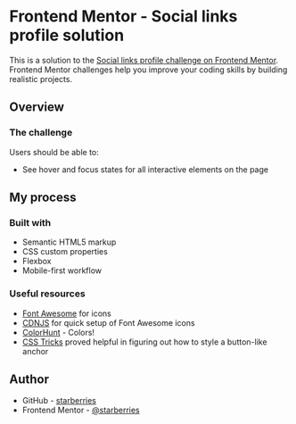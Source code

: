 # Frontend Mentor - Social links profile solution

This is a solution to the [Social links profile challenge on Frontend Mentor](https://www.frontendmentor.io/challenges/social-links-profile-UG32l9m6dQ). Frontend Mentor challenges help you improve your coding skills by building realistic projects. 

<!-- ## Table of contents

- [Overview](#overview)
  - [The challenge](#the-challenge)
  - [Screenshot](#screenshot)
  - [Links](#links)
- [My process](#my-process)
  - [Built with](#built-with)
  - [What I learned](#what-i-learned)
  - [Continued development](#continued-development)
  - [Useful resources](#useful-resources)
- [Author](#author)
- [Acknowledgments](#acknowledgments) -->

## Overview

### The challenge

Users should be able to:

- See hover and focus states for all interactive elements on the page

<!-- ### Screenshot -->

<!-- ![](./screenshot.jpg) -->

<!-- ### Links -->

<!-- - Solution URL: [Add solution URL here](https://your-solution-url.com)
- Live Site URL: [Add live site URL here](https://your-live-site-url.com) -->

## My process

### Built with

- Semantic HTML5 markup
- CSS custom properties
- Flexbox
- Mobile-first workflow

<!-- ### What I learned -->
<!-- Stuff here -->

<!-- ### Continued development

Use this section to outline areas that you want to continue focusing on in future projects. These could be concepts you're still not completely comfortable with or techniques you found useful that you want to refine and perfect.

**Note: Delete this note and the content within this section and replace with your own plans for continued development.** -->

### Useful resources

- [Font Awesome](https://fontawesome.com/) for icons
- [CDNJS](https://cdnjs.com/libraries/font-awesome) for quick setup of Font Awesome icons
- [ColorHunt](https://colorhunt.co) - Colors!
- [CSS Tricks](https://css-tricks.com/css-basics-styling-links-like-boss/) proved helpful in figuring out how to style a button-like anchor

## Author

- GitHub - [starberries](https://github.com/starberries)
- Frontend Mentor - [@starberries](https://www.frontendmentor.io/profile/starberries)
